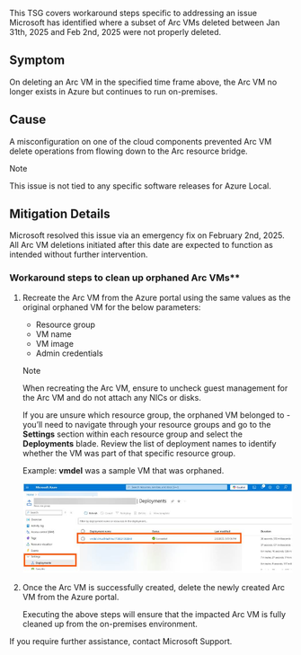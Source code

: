 This TSG covers workaround steps specific to addressing an issue Microsoft has identified where a subset of Arc VMs deleted between Jan 31th, 2025 and Feb 2nd, 2025 were not properly deleted.

## Symptom

On deleting an Arc VM in the specified time frame above, the Arc VM no longer exists in Azure but continues to run on-premises.

## Cause

A misconfiguration on one of the cloud components prevented Arc VM delete operations from flowing down to the Arc resource bridge.

> [!NOTE]
> This issue is not tied to any specific software releases for Azure Local.

## Mitigation Details

Microsoft resolved this issue via an emergency fix on February 2nd, 2025. All Arc VM deletions initiated after this date are expected to function as intended without further intervention.

### Workaround steps to clean up orphaned Arc VMs**

1. Recreate the Arc VM from the Azure portal using the same values as the original orphaned VM for the below parameters:

     - Resource group
     - VM name
     - VM image
     - Admin credentials

    > [!NOTE]
    > When recreating the Arc VM, ensure to uncheck guest management for the Arc VM and do not attach any NICs or disks.

    If you are unsure which resource group, the orphaned VM belonged to - you’ll need to navigate through your resource groups and go to the **Settings** section within each resource group and select the **Deployments** blade. Review the list of deployment names to identify whether the VM was part of that specific resource group.

    Example: **vmdel** was a sample VM that was orphaned.  
  
    ![VMdeletion](./VMdeleteimage.png) 

1. Once the Arc VM is successfully created, delete the newly created Arc VM from the Azure portal.

    Executing the above steps will ensure that the impacted Arc VM is fully cleaned up from the on-premises environment.

    
If you require further assistance, contact Microsoft Support.
